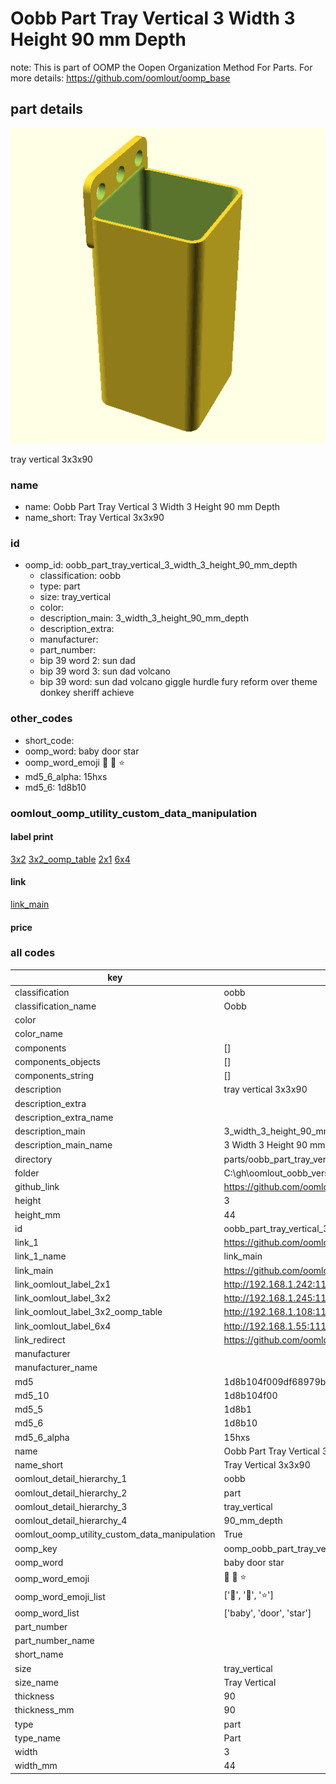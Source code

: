 # Oobb Part Tray Vertical 3 Width 3 Height 90 mm Depth  

note: This is part of OOMP the Oopen Organization Method For Parts. For more details: https://github.com/oomlout/oomp_base

##  part details
  

[![](3dpr.png)](3dpr.png)

tray vertical 3x3x90



### name
* name: Oobb Part Tray Vertical 3 Width 3 Height 90 mm Depth
* name_short: Tray Vertical 3x3x90 
### id
* oomp_id: oobb_part_tray_vertical_3_width_3_height_90_mm_depth
  * classification: oobb
  * type: part
  * size: tray_vertical
  * color: 
  * description_main: 3_width_3_height_90_mm_depth
  * description_extra: 
  * manufacturer: 
  * part_number: 
  * bip 39 word 2: sun dad
  * bip 39 word 3: sun dad volcano
  * bip 39 word: sun dad volcano giggle hurdle fury reform over theme donkey sheriff achieve

### other_codes
* short_code: 
* oomp_word: baby door star
* oomp_word_emoji :baby: :door: :star:
* md5_6_alpha: 15hxs
* md5_6: 1d8b10






### oomlout_oomp_utility_custom_data_manipulation
#### label print
[3x2](http://192.168.1.245:1112/?label=oomp%2015hxs)
[3x2_oomp_table](http://192.168.1.108:1112/?label=oomp%2015hxs)
[2x1](http://192.168.1.242:1112/?label=oomp%2015hxs)
[6x4](http://192.168.1.55:1112/?label=oomp%2015hxs)    

#### link

[link_main](https://github.com/oomlout/oomlout_oobb_version_4_generated_parts/tree/main/navigation_oomp/oobb/part/tray_vertical/3_width_3_height_90_mm_depth/part)                              

#### price







### all codes 
| key | value |  
| --- | --- |  
| classification | oobb |  
| classification_name | Oobb |  
| color |  |  
| color_name |  |  
| components | [] |  
| components_objects | [] |  
| components_string | [] |  
| description | tray vertical 3x3x90 |  
| description_extra |  |  
| description_extra_name |  |  
| description_main | 3_width_3_height_90_mm_depth |  
| description_main_name | 3 Width 3 Height 90 mm Depth |  
| directory | parts/oobb_part_tray_vertical_3_width_3_height_90_mm_depth |  
| folder | C:\gh\oomlout_oobb_version_4_generated_parts\parts\oobb_part_tray_vertical_3_width_3_height_90_mm_depth |  
| github_link | https://github.com/oomlout/oomlout_oomp_part_src/tree/main/parts/oobb_part_tray_vertical_3_width_3_height_90_mm_depth |  
| height | 3 |  
| height_mm | 44 |  
| id | oobb_part_tray_vertical_3_width_3_height_90_mm_depth |  
| link_1 | https://github.com/oomlout/oomlout_oobb_version_4_generated_parts/tree/main/navigation_oomp/oobb/part/tray_vertical/3_width_3_height_90_mm_depth/part |  
| link_1_name | link_main |  
| link_main | https://github.com/oomlout/oomlout_oobb_version_4_generated_parts/tree/main/navigation_oomp/oobb/part/tray_vertical/3_width_3_height_90_mm_depth/part |  
| link_oomlout_label_2x1 | http://192.168.1.242:1112/?label=oomp%2015hxs |  
| link_oomlout_label_3x2 | http://192.168.1.245:1112/?label=oomp%2015hxs |  
| link_oomlout_label_3x2_oomp_table | http://192.168.1.108:1112/?label=oomp%2015hxs |  
| link_oomlout_label_6x4 | http://192.168.1.55:1112/?label=oomp%2015hxs |  
| link_redirect | https://github.com/oomlout/oomlout_oobb_version_4_generated_parts/tree/main/parts/oobb_tray_vertical_03_03_90 |  
| manufacturer |  |  
| manufacturer_name |  |  
| md5 | 1d8b104f009df68979b7c61feb4dbeca |  
| md5_10 | 1d8b104f00 |  
| md5_5 | 1d8b1 |  
| md5_6 | 1d8b10 |  
| md5_6_alpha | 15hxs |  
| name | Oobb Part Tray Vertical 3 Width 3 Height 90 mm Depth |  
| name_short | Tray Vertical 3x3x90  |  
| oomlout_detail_hierarchy_1 | oobb |  
| oomlout_detail_hierarchy_2 | part |  
| oomlout_detail_hierarchy_3 | tray_vertical |  
| oomlout_detail_hierarchy_4 | 90_mm_depth |  
| oomlout_oomp_utility_custom_data_manipulation | True |  
| oomp_key | oomp_oobb_part_tray_vertical_3_width_3_height_90_mm_depth |  
| oomp_word | baby door star |  
| oomp_word_emoji | :baby: :door: :star: |  
| oomp_word_emoji_list | [':baby:', ':door:', ':star:'] |  
| oomp_word_list | ['baby', 'door', 'star'] |  
| part_number |  |  
| part_number_name |  |  
| short_name |  |  
| size | tray_vertical |  
| size_name | Tray Vertical |  
| thickness | 90 |  
| thickness_mm | 90 |  
| type | part |  
| type_name | Part |  
| width | 3 |  
| width_mm | 44 |  
